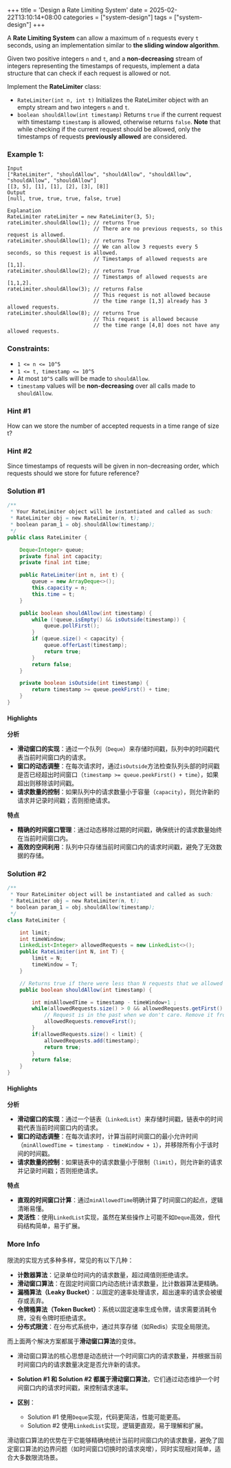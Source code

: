 +++
title = 'Design a Rate Limiting System'
date = 2025-02-22T13:10:14+08:00
categories = ["system-design"]
tags = ["system-design"]
+++

A **Rate Limiting System** can allow a maximum of `n` requests every `t` seconds, using an implementation similar to **the sliding window algorithm**.

Given two positive integers `n` and `t`, and a **non-decreasing** stream of integers representing the timestamps of requests, implement a data structure that can check if each request is allowed or not.

Implement the **RateLimiter** class:

- `RateLimiter(int n, int t)` Initializes the RateLimiter object with an empty stream and two integers `n` and `t`.
- `boolean shouldAllow(int timestamp)` Returns `true` if the current request with timestamp `timestamp` is allowed, otherwise returns `false`. **Note** that while checking if the current request should be allowed, only the timestamps of requests **previously allowed** are considered.

 

### Example 1:

```
Input
["RateLimiter", "shouldAllow", "shouldAllow", "shouldAllow", "shouldAllow", "shouldAllow"]
[[3, 5], [1], [1], [2], [3], [8]]
Output
[null, true, true, true, false, true]

Explanation
RateLimiter rateLimiter = new RateLimiter(3, 5);
rateLimiter.shouldAllow(1); // returns True
                            // There are no previous requests, so this request is allowed.
rateLimiter.shouldAllow(1); // returns True
                            // We can allow 3 requests every 5 seconds, so this request is allowed.
                            // Timestamps of allowed requests are [1,1].
rateLimiter.shouldAllow(2); // returns True
                            // Timestamps of allowed requests are [1,1,2].
rateLimiter.shouldAllow(3); // returns False
                            // This request is not allowed because
                            // the time range [1,3] already has 3 allowed requests.
rateLimiter.shouldAllow(8); // returns True
                            // This request is allowed because
                            // the time range [4,8] does not have any allowed requests.
```

 

### Constraints:

- `1 <= n <= 10^5`
- `1 <= t, timestamp <= 10^5`
- At most `10^5` calls will be made to `shouldAllow`.
- `timestamp` values will be **non-decreasing** over all calls made to `shouldAllow`.



### Hint #1

How can we store the number of accepted requests in a time range of size t?



### Hint #2

Since timestamps of requests will be given in non-decreasing order, which requests should we store for future reference?



### Solution #1

```java
/**
 * Your RateLimiter object will be instantiated and called as such:
 * RateLimiter obj = new RateLimiter(n, t);
 * boolean param_1 = obj.shouldAllow(timestamp);
 */
public class RateLimiter {

    Deque<Integer> queue;
    private final int capacity;
    private final int time;

    public RateLimiter(int n, int t) {
        queue = new ArrayDeque<>();
        this.capacity = n;
        this.time = t;
    }

    public boolean shouldAllow(int timestamp) {
        while (!queue.isEmpty() && isOutside(timestamp)) {
            queue.pollFirst();
        }
        if (queue.size() < capacity) {
            queue.offerLast(timestamp);
            return true;
        }
        return false;
    }

    private boolean isOutside(int timestamp) {
        return timestamp >= queue.peekFirst() + time;
    }
}
```



#### Highlights

**分析**

- **滑动窗口的实现**：通过一个队列（`Deque`）来存储时间戳，队列中的时间戳代表当前时间窗口内的请求。
- **窗口的动态调整**：在每次请求时，通过`isOutside`方法检查队列头部的时间戳是否已经超出时间窗口（`timestamp >= queue.peekFirst() + time`），如果超出则移除该时间戳。
- **请求数量的控制**：如果队列中的请求数量小于容量（`capacity`），则允许新的请求并记录时间戳；否则拒绝请求。

**特点**

- **精确的时间窗口管理**：通过动态移除过期的时间戳，确保统计的请求数量始终在当前时间窗口内。
- **高效的空间利用**：队列中只存储当前时间窗口内的请求时间戳，避免了无效数据的存储。



### Solution #2

```java
/**
 * Your RateLimiter object will be instantiated and called as such:
 * RateLimiter obj = new RateLimiter(n, t);
 * boolean param_1 = obj.shouldAllow(timestamp);
 */
class RateLimiter {

	int limit;
	int timeWindow;
	LinkedList<Integer> allowedRequests = new LinkedList<>();
	public RateLimiter(int N, int T) {
		limit = N;
		timeWindow = T;
	}

	// Returns true if there were less than N requests that we allowed in the last T seconds.
	public boolean shouldAllow(int timestamp) {

		int minAllowedTime = timestamp - timeWindow+1 ;
		while(allowedRequests.size() > 0 && allowedRequests.getFirst() < minAllowedTime) {
			// Request is in the past when we don't care. Remove it from the queue.
			allowedRequests.removeFirst();
		}
		if(allowedRequests.size() < limit) {
			allowedRequests.add(timestamp);
			return true;
		}
		return false;
	}
}
```



#### Highlights

**分析**

- **滑动窗口的实现**：通过一个链表（`LinkedList`）来存储时间戳，链表中的时间戳代表当前时间窗口内的请求。
- **窗口的动态调整**：在每次请求时，计算当前时间窗口的最小允许时间（`minAllowedTime = timestamp - timeWindow + 1`），并移除所有小于该时间的时间戳。
- **请求数量的控制**：如果链表中的请求数量小于限制（`limit`），则允许新的请求并记录时间戳；否则拒绝请求。

**特点**

- **直观的时间窗口计算**：通过`minAllowedTime`明确计算了时间窗口的起点，逻辑清晰易懂。
- **灵活性**：使用`LinkedList`实现，虽然在某些操作上可能不如`Deque`高效，但代码结构简单，易于扩展。



### More Info

限流的实现方式多种多样，常见的有以下几种：

- **计数器算法**：记录单位时间内的请求数量，超过阈值则拒绝请求。
- **滑动窗口算法**：在固定时间窗口内动态统计请求数量，比计数器算法更精确。
- **漏桶算法（Leaky Bucket）**：以固定的速率处理请求，超出速率的请求会被缓存或丢弃。
- **令牌桶算法（Token Bucket）**：系统以固定速率生成令牌，请求需要消耗令牌，没有令牌时拒绝请求。
- **分布式限流**：在分布式系统中，通过共享存储（如Redis）实现全局限流。

而上面两个解决方案都属于**滑动窗口算法**的变体。

- 滑动窗口算法的核心思想是动态统计一个时间窗口内的请求数量，并根据当前时间窗口内的请求数量决定是否允许新的请求。

- **Solution #1 和 Solution #2 都属于滑动窗口算法**，它们通过动态维护一个时间窗口内的请求时间戳，来控制请求速率。
- **区别**：
  - Solution #1 使用`Deque`实现，代码更简洁，性能可能更高。
  - Solution #2 使用`LinkedList`实现，逻辑更直观，易于理解和扩展。

滑动窗口算法的优势在于它能够精确地统计当前时间窗口内的请求数量，避免了固定窗口算法的边界问题（如时间窗口切换时的请求突增），同时实现相对简单，适合大多数限流场景。